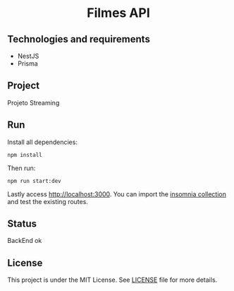 <h1 align="center">
  Filmes API

## Technologies and requirements

- NestJS
- Prisma

## Project

Projeto Streaming 

## Run

Install all dependencies:

```
npm install
```

Then run:

```
npm run start:dev
```

Lastly access [http://localhost:3000](http://localhost:3000). You can import the [insomnia collection](/collection.json) and test the existing routes.

## Status

BackEnd ok

## License

This project is under the MIT License. See [LICENSE](/LICENSE.md) file for more details.
